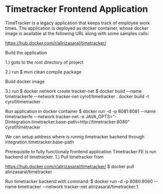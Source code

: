# Timetracker Frontend Application


TimeTracker is a legacy application that keeps track of employee work times. The application is deployed as docker container, whose docker image is available at the following URL along with some samples calls:

https://hub.docker.com/r/alirizasaral/timetracker/


Build the application

1.) goto to the root directory of project

2.) run
$ mvn clean compile package


Build docker image

3.) run
$ docker network create tracker-net
$ docker build --name timetrackerfe --network tracker-net cyrof/timetracker .
docker build -t cyrof/timetracker  .

Run application in docker container
$ docker run -d -p 8081:8081 --name timetrackerfe  --network tracker-net -e JAVA_OPTS="-Dintegration.timetracker.base-path=http://timetracker:8080" cyrof/timetracker

We can setup address where is runnig timetracker backend through integration.timetracker.base-path


Prerequisite to fully functionaly frontend application Timetracker FE is run backend of timetracker.
1.) Pull  timetracker from 

https://hub.docker.com/r/alirizasaral/timetracker/
$ docker pull alirizasaral/timetracker

Run timetracker backend with command:
$ docker run -d -p 8080:8080 --name timetracker --network tracker-net alirizasaral/timetracker:1


